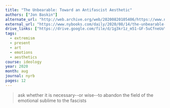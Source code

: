 ```yaml
---
title: "The Unbearable: Toward an Antifascist Aesthetic"
authors: ["Jon Baskin"]
alternate_url: "http://web.archive.org/web/20200820105406/https://www.nybooks.com/daily/2020/08/14/the-unbearable-toward-an-antifascist-aesthetic/"
external_url: "https://www.nybooks.com/daily/2020/08/14/the-unbearable-toward-an-antifascist-aesthetic/"
drive_links: ["https://drive.google.com/file/d/1g3kr1z_m51-GF-5uCfneUoYS2ZgLaWD7/view?usp=drivesdk"]
tags: 
  - extremism
  - present
  - art
  - emotions
  - aesthetics
course: ideology
year: 2020
month: aug
journal: nyrb
pages: 12
---
```


> ask whether it is necessary--or wise--to abandon the field of the emotional sublime to the fascists


